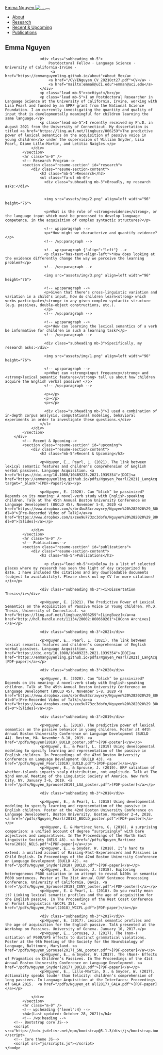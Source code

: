 <!DOCTYPE html>
<html lang="en">
    <head>
        <meta charset="utf-8" />
        <meta name="viewport" content="width=device-width, initial-scale=1, shrink-to-fit=no" />
        <meta name="description" content="" />
        <meta name="author" content="" />
        <title>Emma Nguyen, PhD - emman [at] uci [dot] edu</title>
        <link rel="icon" type="image/x-icon" href="assets/img/favicon.ico" />
        <!-- Font Awesome icons (free version)-->
        <script src="https://use.fontawesome.com/releases/v5.15.4/js/all.js" crossorigin="anonymous"></script>
        <!-- Google fonts-->
        <link href="https://fonts.googleapis.com/css?family=Saira+Extra+Condensed:500,700" rel="stylesheet" type="text/css" />
        <link href="https://fonts.googleapis.com/css?family=Muli:400,400i,800,800i" rel="stylesheet" type="text/css" />
        <!-- Core theme CSS (includes Bootstrap)-->
        <link href="css/styles.css" rel="stylesheet" />
    </head>
    <body id="page-top">
        <!-- Navigation-->
        <nav class="navbar navbar-expand-lg navbar-dark bg-primary fixed-top" id="sideNav">
            <a class="navbar-brand js-scroll-trigger" href="#page-top">
                <span class="d-block d-lg-none">Emma Nguyen</span>
                <span class="d-none d-lg-block"><img class="img-fluid img-profile rounded-circle mx-auto mb-2" src="assets/img/profile.jpg" alt="..." /></span>
            </a>
            <button class="navbar-toggler" type="button" data-bs-toggle="collapse" data-bs-target="#navbarResponsive" aria-controls="navbarResponsive" aria-expanded="false" aria-label="Toggle navigation"><span class="navbar-toggler-icon"></span></button>
            <div class="collapse navbar-collapse" id="navbarResponsive">
                <ul class="navbar-nav">
                    <li class="nav-item"><a class="nav-link js-scroll-trigger" href="#intro">About</a></li> 
                    <li class="nav-item"><a class="nav-link js-scroll-trigger" href="#behavioral">Research</a></li>
                    <li class="nav-item"><a class="nav-link js-scroll-trigger" href="#modeling">Recent & Upcoming</a></li>
                    <li class="nav-item"><a class="nav-link js-scroll-trigger" href="#corpus">Publications</a></li>
                </ul>
            </div>
        </nav>
        <!-- Page Content-->
        <div class="container-fluid p-0">
            <!-- About-->
            <section class="resume-section" id="about">
                <div class="resume-section-content">
                    <h1 class="mb-0">
                        Emma
                        <span class="text-primary">Nguyen</span>
                    </h1>

                    <div class="subheading mb-5">
                        Postdoctoral Fellow · Language Science · University of California-Irvine ·
                         <a href="https://emmanguyenling.github.io/about">About Me</a> ·
                        <a href="/CV/ENguyen_CV_2021Oct27.pdf">CV</a> ·
                        <a href="mailto:emman@uci.edu">emman@uci.edu</a>
                    </div>
                    <p class="lead mb-5"><b>Hiya!</b></p>
                    <p class="lead mb-5">I am Postdoctoral Researcher in Language Science at the University of California, Irvine, working with Lisa Pearl and funded by an SPRF grant from the National Science Foundation. I am currently investigating the quantity and quality of input that is developmentally meaningful for children learning the same language.</p>
                    <p class="lead mb-5">I recently received my Ph.D. in August 2021 from the University of Connecticut. My dissertation is titled <a href="https://ling.auf.net/lingbuzz/006259">The predictive power of lexical semantics on the acquisition of passive voice in young children</a> under the supervision of William Snyder, Lisa Pearl, Diane Lillo-Martin, and Letitia Naigles.</p>
                </div>
            </section>
            <hr class="m-0" />
            <!-- Research Program-->
            <section class="resume-section" id="research">
                <div class="resume-section-content">
                    <h2 class="mb-5">Research</h2>
                    <ul class="fa-ul mb-0">
                      <div class="subheading mb-3">Broadly, my research asks:</div>


                      <img src="assets/img/2.png" align=left width="96" height="76">

                      <p>What is the role of <strong>evidence</strong>, or the language input which must be processed to develop language competence, in the acquisition of complex syntactic structures?</p>

                      <!-- wp:paragraph -->
                      <p>*How might we characterize and quantify evidence?</p>
                      <!-- /wp:paragraph -->

                      <!-- wp:paragraph {"align":"left"} -->
                      <p class="has-text-align-left">*How does looking at the evidence differently change the way we perceive the learning problem?</p>
                      <!-- /wp:paragraph -->

                      <img src="assets/img/3.png" align=left width="96" height="76">

                      <!-- wp:paragraph -->
                      <p>Given that there's cross-linguistic variation and variation in a child's input, how do children learn<strong> which verbs participate</strong> in any given complex syntactic structure (e.g. passives, double-object constructions, etc.).
                      </p>
                      <!-- /wp:paragraph -->

                      <!-- wp:paragraph -->
                      <p>*How can learning the lexical semantics of a verb be informative for children in such a learning task?</p>
                      <!-- /wp:paragraph -->

                      <div class="subheading mb-3">Specifically, my research asks:</div>

                      <img src="assets/img/1.png" align=left width="96" height="76">

                      <!-- wp:paragraph -->
                      <p>What can <strong>input frequency</strong> and <strong>lexical semantic features</strong> tell us about how children acquire the English verbal passive? </p>
                      <!-- /wp:paragraph -->

                      <p></p>
                      <p></p>
                      <p></p>

                      <div class="subheading mb-3">I used a combination of in-depth corpus analysis, computational modeling, behavioral experiments in order to investigate these questions.</div>
                    </ul>
                </div>
            </section>
        </div>
            <!-- Recent & Upcoming-->
            <section class="resume-section" id="upcoming">
                <div class="resume-section-content">
                    <h2 class="mb-5">Recent & Upcoming</h2>

                    <p>Nguyen, E., Pearl, L. (2021). The link between lexical semantic features and children’s comprehension of English verbal passives. Language Acquisition. <a href="https://doi.org/10.1080/10489223.2021.1939354">[DOI]<a href="https://emmanguyenling.github.io/pdfs/Nguyen_Pearl(2021)_LangAcq.pdf" target="_blank">[PDF-Paper]</a></p>

                    <p>Nguyen, E. (2020). Can “blick” be passivized? Depends on its meaning: A novel-verb study with English-speaking children. Talk at The 45th Annual Boston University Conference on Language Development (BUCLD 45). November 5-8, 2020 <a href="https://www.dropbox.com/s/br4ku83crzwyxry/Nguyen%20%282020%29_BUCLD%20Talk.mov?dl=0">[Pre-Recorded Video of Talk]</a><a href="https://www.dropbox.com/s/zee9u773zc3dofn/Nguyen%20%282020%29_BUCLD%20Slides.pdf?dl=0">[Slides]</a></p>

                </div>
            </section>
            <hr class="m-0" />
            <!-- Publications-->
            <section class="resume-section" id="publications">
                <div class="resume-section-content">
                    <h2 class="mb-5">Publications</h2>

                      <p class="lead mb-5"><i>Below is a list of selected places where my research has seen the light of day categorized by date. I have included the citations and any downloadable documents (subject to availability). Please check out my CV for more citations!</i></p>

                    <div class="subheading mb-3"><i>Dissertation Thesis</i></div>

                    <p>Nguyen, E. (2021). The Predictive Power of Lexical Semantics on the Acquisition of Passive Voice in Young Children. Ph.D. Thesis, University of Connecticut. <a href="https://ling.auf.net/lingbuzz/006259">[LingBuzz]</a><a href="http://hdl.handle.net/11134/20002:860660261">[UConn Archives]</a></p>

                    <div class="subheading mb-3">2021</div>

                    <p>Nguyen, E., Pearl, L. (2021). The link between lexical semantic features and children’s comprehension of English verbal passives. Language Acquisition. <a href="https://doi.org/10.1080/10489223.2021.1939354">[DOI]<a href="https://emmanguyenling.github.io/pdfs/Nguyen_Pearl(2021)_LangAcq.pdf">[PDF-paper]</a></p>

                    <div class="subheading mb-3">2020</div>

                    <p>Nguyen, E. (2020). Can “blick” be passivized? Depends on its meaning: A novel-verb study with English-speaking children. Talk at The 45th Annual Boston University Conference on Language Development (BUCLD 45). November 5-8, 2020 <a href="https://www.dropbox.com/s/br4ku83crzwyxry/Nguyen%20%282020%29_BUCLD%20Talk.mov?dl=0">[Pre-Recorded Video of Talk]</a><a href="https://www.dropbox.com/s/zee9u773zc3dofn/Nguyen%20%282020%29_BUCLD%20Slides.pdf?dl=0">[Slides]</a></p>

                    <div class="subheading mb-3">2019</div>

                    <p>Nguyen, E. (2019). The predictive power of lexical semantics on the passive behavior in young children. Poster at 44th Annual Boston University Conference on Language Development (BUCLD 44). Boston, MA. November 8-10, 2019. <a href="/pdfs/Nguyen(2019)_BUCLD_poster.pdf">[PDF-poster]</a></p>
                    <p>Nguyen, E., & Pearl, L. (2019) Using developmental modeling to specify learning and representation of the passive in English children. In Proceedings of the 43rd Boston University Conference on Language Development (BUCLD 43). <a href="/pdfs/Nguyen_Pearl(2019)_BUCLD.pdf">[PDF-paper]</a></p>
                    <p>Nguyen, E., & Sprouse, J. (2019). ERP satiation of whether-islands impacts scalp distribution, not amplitude. Talk at The 93nd Annual Meeting of the Linguistic Society of America. New York City, NY. January 3-6, 2019. <a href="/pdfs/Nguyen_Sprouse(2019)_LSA_poster.pdf">[PDF-poster]</a></p>

                    <div class="subheading mb-3">2018</div>

                    <p>Nguyen, E., & Pearl, L. (2018) Using developmental modeling to specify learning and representation of the passive in English children. Poster at the 42nd Boston University Conference on Language Development, Boston University, Boston. November 2-4, 2018. <a href="/pdfs/Nguyen_Pearl(2018)_BUCLD_poster.pdf">[PDF-poster]</a></p>
                    <p>Nguyen, E. & Martinez Vera, G. (2018). A surprising comparison: a unified account of degree “surprisingly” with bare adjectives and comparatives. In The Proceedings of the North East Linguistic Society (NELS 48). <a href="/pdfs/Nguyen_Martinez Vera(2018)_NELS.pdf">[PDF-paper]</a></p>
                    <p>Nguyen, E., & Snyder, W. (2018). It’s hard to extend: a unified account of Raising-Past-Experiencers and Passives in Child English. In Proceedings of the 42nd Boston University Conference on Language Development (BUCLD 42). <a href="/pdfs/Nguyen_Snyder(2018)_BUCLD.pdf">[PDF-paper]</a></p>
                    <p>Nguyen, E., Sprouse, J. (2018). Exploring heterogeneous P600 satiation in an attempt to reveal N400s in semantic P600 sentences. Poster at The 31st Annual CUNY Sentence Processing Conference. University of California, Davis. <a href="/pdfs/Nguyen_Sprouse(2018)_CUNY_poster.pdf">[PDF-poster]</a></p>
                    <p>Nguyen, E. & Pearl, L. (2018). Do you really mean it? Linking lexical semantic profiles and the age of acquisition for the English passive. In The Proceedings of the West Coast Conference on Formal Linguistics (WCCFL 35).  <a href="/pdfs/Nguyen_Pearl(2018)_WCCFL.pdf">[PDF-paper]</a></p>

                    <div class="subheading mb-3">2017</div>
                    <p>Nguyen, E. (2017). Lexical semantic profiles and the age of acquisition for the English passive. Talk presented at the Workshop on Passives. University of Geneva. January 10, 2017.</p>
                    <p>Nguyen, E., Sprouse, J. (2017). The (non-) satiation of P600/SPS effects to distinct grammatical violations. Poster at the 9th Meeting of the Society for the Neurobiology of Language, Baltimore, Maryland. <a href="/pdfs/Nguyen_Sprouse(2017)_SNL_poster.pdf">[PDF-poster]</a></p>
                    <p>Nguyen, E., & Snyder, W. (2017). The (Non)- Effects of Pragmatics on Children’s Passives. In The Proceedings of the 41st Annual Boston University Conference on Language Development. <a href="/pdfs/Nguyen_Snyder(2017)_BUCLD.pdf">[PDF-paper]</a></p>
                    <p>Nguyen, E., Lillo-Martin, D., & Snyder, W. (2017). Actionality speaks louder than felicity: children’s comprehension of long passives. In Language Acquisition at the Interfaces: Proceedings of GALA 2015.  <a href="/pdfs/Nguyen_et al(2017)_GALA.pdf">[PDF-paper]</a></p>

                </div>
            </section>
            <hr class="m-0" />
            <!-- wp:heading {"level":4} -->
            <h4>(Last updated: October 28, 2021)</h4>
            <!-- /wp:heading -->
        <!-- Bootstrap core JS-->
        <script src="https://cdn.jsdelivr.net/npm/bootstrap@5.1.3/dist/js/bootstrap.bundle.min.js"></script>
        <!-- Core theme JS-->
        <script src="js/scripts.js"></script>
    </body>
</html>
